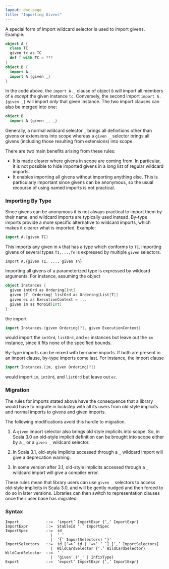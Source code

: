 ```yaml
---
layout: doc-page
title: "Importing Givens"
---
```


A special form of import wildcard selector is used to import givens. Example:
```scala
object A {
  class TC
  given tc as TC
  def f with TC = ???
}
object B {
  import A._
  import A.{given _}
}
```
In the code above, the `import A._` clause of object `B` will import all members
of `A` _except_ the given instance `tc`. Conversely, the second import `import A.{given _}` will import _only_ that given instance.
The two import clauses can also be merged into one:
```scala
object B
  import A.{given _, _}
```

Generally, a normal wildcard selector `_` brings all definitions other than givens or extensions into scope
whereas a `given _` selector brings all givens (including those resulting from extensions) into scope.

There are two main benefits arising from these rules:

 - It is made clearer where givens in scope are coming from.
   In particular, it is not possible to hide imported givens in a long list of regular wildcard imports.
 - It enables importing all givens
   without importing anything else. This is particularly important since givens
   can be anonymous, so the usual recourse of using named imports is not
   practical.

### Importing By Type

Since givens can be anonymous it is not always practical to import them by their name, and wildcard imports are typically used instead. By-type imports provide a more specific alternative to wildcard imports, which makes it clearer what is imported. Example:

```scala
import A.{given TC}
```
This imports any given in `A` that has a type which conforms to `TC`. Importing givens of several types `T1,...,Tn`
is expressed by multiple `given` selectors.
```
import A.{given T1, ..., given Tn}
```
Importing all givens of a parameterized type is expressed by wildcard arguments.
For instance, assuming the object
```scala
object Instances {
  given intOrd as Ordering[Int]
  given [T: Ordering] listOrd as Ordering[List[T]]
  given ec as ExecutionContext = ...
  given im as Monoid[Int]
}
```
the import
```scala
import Instances.{given Ordering[?], given ExecutionContext}
```
would import the `intOrd`, `listOrd`, and `ec` instances but leave out the `im` instance, since it fits none of the specified bounds.

By-type imports can be mixed with by-name imports. If both are present in an import clause, by-type imports come last. For instance, the import clause
```scala
import Instances.{im, given Ordering[?]}
```
would import `im`, `intOrd`, and `listOrd` but leave out `ec`.

<!--
Bounded wildcard selectors also work for normal imports and exports. For instance, consider the following `enum` definition:
```scala
enum Color {
  case Red, Green, Blue, Magenta

  def isPrimary(c: Color): Boolean = ...
}
export Color.{_: Color}
```
The export clause makes all four `Color` values available as unqualified constants, but
leaves the `isPrimary` method alone.
-->

### Migration

The rules for imports stated above have the consequence that a library
would have to migrate in lockstep with all its users from old style implicits and
normal imports to givens and given imports.

The following modifications avoid this hurdle to migration.

 1. A `given` import selector also brings old style implicits into scope. So, in Scala 3.0
    an old-style implicit definition can be brought into scope either by a `_` or a `given _` wildcard selector.

 2. In Scala 3.1, old-style implicits accessed through a `_` wildcard import will give a deprecation warning.

 3. In some version after 3.1, old-style implicits accessed through a `_` wildcard import will give a compiler error.

These rules mean that library users can use `given _` selectors to access old-style implicits in Scala 3.0,
and will be gently nudged and then forced to do so in later versions. Libraries can then switch to
representation clauses once their user base has migrated.

### Syntax

```
Import            ::=  ‘import’ ImportExpr {‘,’ ImportExpr}
ImportExpr        ::=  StableId ‘.’ ImportSpec
ImportSpec        ::=  id
                    |  ‘_’
                    |  ‘{’ ImportSelectors) ‘}’
ImportSelectors   ::=  id [‘=>’ id | ‘=>’ ‘_’] [‘,’ ImportSelectors]
                    |  WildCardSelector {‘,’ WildCardSelector}
WildCardSelector  ::=  ‘_'
                    |  ‘given’ (‘_' | InfixType)
Export            ::=  ‘export’ ImportExpr {‘,’ ImportExpr}
```